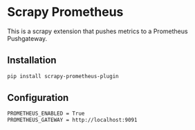# Scrapy Prometheus

This is a scrapy extension that pushes metrics to a Prometheus Pushgateway.

## Installation

```bash
pip install scrapy-prometheus-plugin
```

## Configuration

```bash
PROMETHEUS_ENABLED = True
PROMETHEUS_GATEWAY = http://localhost:9091
```
